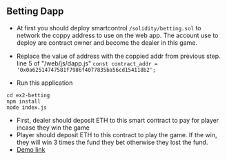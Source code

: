 ## Betting Dapp

* At first you should deploy smartcontrol `/solidity/betting.sol` to network the coppy address to use on the web app. The account use to deploy are contract owner and become the dealer in this game.
*  Replace the value of address with the coppied addr from previous step. line 5 of "/web/js/dapp.js" `const contract_addr = '0x0a62514747581f7986f4077835ba56cd154118b2';`

* Run this application
```Sh
cd ex2-betting
npm install
node index.js
```
*  First, dealer should deposit ETH to  this smart contract  to pay for player incase they win the game
*  Player should deposit ETH to this contract to play the game. If the win, they will win 3 times the fund they bet otherwise they lost the fund.
* [Demo link](http://18.136.237.172:9001/betting.html)


